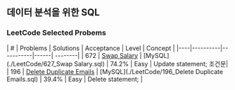 ## 데이터 분석을 위한 SQL 

### LeetCode Selected Probems
 
| \# | Problems | Solutions | Acceptance | Level | Concept |
|----|----------|-----------|------| --------|
| 672 | [Swap Salary](https://leetcode.com/problems/swap-salary/) | [MySQL](./LeetCode/627_Swap Salary.sql) | 74.2% | Easy | Update statement; 조건문|
| 196 | [Delete Duplicate Emails](https://leetcode.com/problems/delete-duplicate-emails/) | [MySQL](./LeetCode/196_Delete Duplicate Emails.sql) | 39.4% | Easy | Delete statement; |